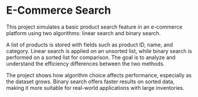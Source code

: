 # E-Commerce Search

This project simulates a basic product search feature in an e-commerce platform using two algorithms: linear search and binary search.

A list of products is stored with fields such as product ID, name, and category. Linear search is applied on an unsorted list, while binary search is performed on a sorted list for comparison. The goal is to analyze and understand the efficiency differences between the two methods.

The project shows how algorithm choice affects performance, especially as the dataset grows. Binary search offers faster results on sorted data, making it more suitable for real-world applications with large inventories.

